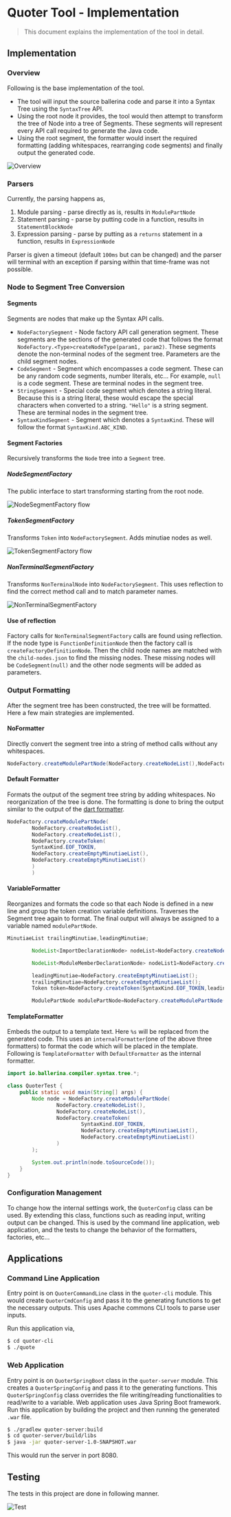 # Quoter Tool - Implementation

> This document explains the implementation of the tool in detail.

## Implementation

### Overview

Following is the base implementation of the tool.

- The tool will input the source ballerina code and parse it into a Syntax Tree using the `SyntaxTree` API.
- Using the root node it provides, the tool would then attempt to transform the tree of Node into a tree of Segments.
  These segments will represent every API call required to generate the Java code.
- Using the root segment, the formatter would insert the required formatting (adding whitespaces, rearranging code
  segments) and finally output the generated code.

![Overview](arch1.png)

### Parsers

Currently, the parsing happens as,

1. Module parsing - parse directly as is, results in `ModulePartNode`
2. Statement parsing - parse by putting code in a function, results in `StatementBlockNode`
3. Expression parsing - parse by putting as a `returns` statement in a function, results in `ExpressionNode`

Parser is given a timeout (default `100ms` but can be changed) and the parser will terminal with an exception if parsing
within that time-frame was not possible.

### Node to Segment Tree Conversion

#### Segments

Segments are nodes that make up the Syntax API calls.

- `NodeFactorySegment` - Node factory API call generation segment. These segments are the sections of the generated code
  that follows the format `NodeFactory.<Type>createNodeType(param1, param2)`. These segments denote the non-terminal
  nodes of the segment tree. Parameters are the child segment nodes.
- `CodeSegment` - Segment which encompasses a code segment. These can be any random code segments, number literals,
  etc... For example, `null` is a code segment. These are terminal nodes in the segment tree.
- `StringSegment` - Special code segment which denotes a string literal. Because this is a string literal, these would
  escape the special characters when converted to a string. `"Hello"` is a string segment. These are terminal nodes in
  the segment tree.
- `SyntaxKindSegment` - Segment which denotes a `SyntaxKind`. These will follow the format `SyntaxKind.ABC_KIND`.

#### Segment Factories

Recursively transforms the `Node` tree into a `Segment` tree.

##### NodeSegmentFactory

The public interface to start transforming starting from the root node.

![NodeSegmentFactory flow](arch2.1.png)

##### TokenSegmentFactory

Transforms `Token` into `NodeFactorySegment`. Adds minutiae nodes as well.

![TokenSegmentFactory flow](arch2.2.png)

##### NonTerminalSegmentFactory

Transforms `NonTerminalNode` into `NodeFactorySegment`. This uses reflection to find the correct method call and to
match parameter names.

![NonTerminalSegmentFactory](arch2.3.png)

#### Use of reflection

Factory calls for `NonTerminalSegmentFactory` calls are found using reflection. If the node type
is `FunctionDefinitionNode` then the factory call is `createFactoryDefinitionNode`. Then the child node names are
matched with the `child-nodes.json` to find the missing nodes. These missing nodes will be `CodeSegment(null)` and the
other node segments will be added as parameters.

### Output Formatting

After the segment tree has been constructed, the tree will be formatted. Here a few main strategies are implemented.

#### NoFormatter

Directly convert the segment tree into a string of method calls without any whitespaces.

```java
NodeFactory.createModulePartNode(NodeFactory.createNodeList(),NodeFactory.createNodeList(),NodeFactory.createToken(SyntaxKind.EOF_TOKEN,NodeFactory.createEmptyMinutiaeList(),NodeFactory.createEmptyMinutiaeList()))
```

#### Default Formatter

Formats the output of the segment tree string by adding whitespaces. No reorganization of the tree is done. The
formatting is done to bring the output similar to the output of the [dart formatter](https://dart.dev/tools/dartfmt).

```java
NodeFactory.createModulePartNode(
        NodeFactory.createNodeList(),
        NodeFactory.createNodeList(),
        NodeFactory.createToken(
        SyntaxKind.EOF_TOKEN,
        NodeFactory.createEmptyMinutiaeList(),
        NodeFactory.createEmptyMinutiaeList()
        )
        )
```

#### VariableFormatter

Reorganizes and formats the code so that each Node is defined in a new line and group the token creation variable
definitions. Traverses the Segment tree again to format. The final output will always be assigned to a variable
named `modulePartNode`.

```java
MinutiaeList trailingMinutiae,leadingMinutiae;

        NodeList<ImportDeclarationNode> nodeList=NodeFactory.createNodeList();

        NodeList<ModuleMemberDeclarationNode> nodeList1=NodeFactory.createNodeList();

        leadingMinutiae=NodeFactory.createEmptyMinutiaeList();
        trailingMinutiae=NodeFactory.createEmptyMinutiaeList();
        Token token=NodeFactory.createToken(SyntaxKind.EOF_TOKEN,leadingMinutiae,trailingMinutiae);

        ModulePartNode modulePartNode=NodeFactory.createModulePartNode(nodeList,nodeList1,token);
```

#### TemplateFormatter

Embeds the output to a template text. Here `%s` will be replaced from the generated code. This uses
an `internalFormatter`(one of the above three formatters) to format the code which will be placed in the template.
Following is `TemplateFormatter` with `DefaultFormatter` as the internal formatter.

```java
import io.ballerina.compiler.syntax.tree.*;

class QuoterTest {
    public static void main(String[] args) {
        Node node = NodeFactory.createModulePartNode(
                NodeFactory.createNodeList(),
                NodeFactory.createNodeList(),
                NodeFactory.createToken(
                        SyntaxKind.EOF_TOKEN,
                        NodeFactory.createEmptyMinutiaeList(),
                        NodeFactory.createEmptyMinutiaeList()
                )
        );

        System.out.println(node.toSourceCode());
    }
}
```

### Configuration Management

To change how the internal settings work, the `QuoterConfig` class can be used. By extending this class, functions such
as reading input, writing output can be changed. This is used by the command line application, web application, and the
tests to change the behavior of the formatters, factories, etc...

## Applications

### Command Line Application

Entry point is on `QuoterCommandLine` class in the `quoter-cli` module. This would create `QuoterCmdConfig` and pass it
to the generating functions to get the necessary outputs. This uses Apache commons CLI tools to parse user inputs.

Run this application via,

```bash
$ cd quoter-cli
$ ./quote
```

### Web Application

Entry point is on `QuoterSpringBoot` class in the `quoter-server` module. This creates a `QuoterSpringConfig` and pass
it to the generating functions. This `QuoterSpringConfig` class overrides the file writing/reading functionalities to
read/write to a variable. Web application uses Java Spring Boot framework. Run this application by building the project
and then running the generated `.war` file.

```bash
$ ./gradlew quoter-server:build
$ cd quoter-server/build/libs
$ java -jar quoter-server-1.0-SNAPSHOT.war
```

This would run the server in port 8080.

## Testing

The tests in this project are done in following manner.

![Test](test.png)
